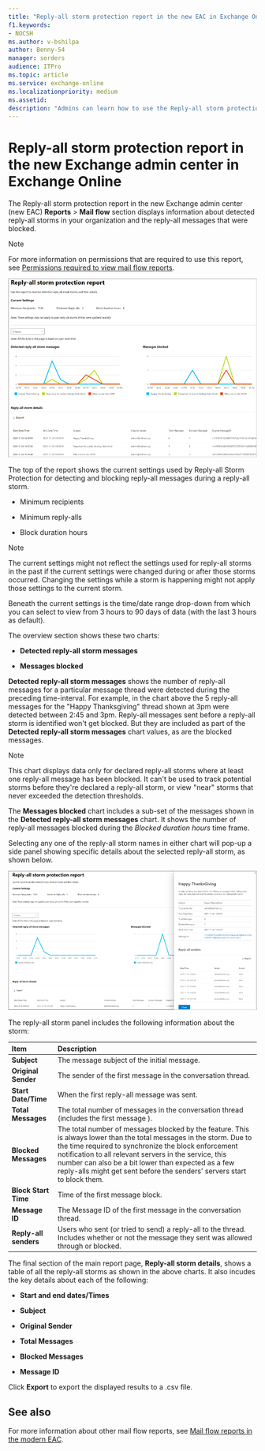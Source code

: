 ```yaml
---
title: "Reply-all storm protection report in the new EAC in Exchange Online"
f1.keywords:
- NOCSH
ms.author: v-bshilpa
author: Benny-54
manager: serders
audience: ITPro
ms.topic: article
ms.service: exchange-online
ms.localizationpriority: medium
ms.assetid:
description: "Admins can learn how to use the Reply-all storm protection report in the new Exchange admin center to identify and troubleshoot mail flow in your email domains."
---
```


# Reply-all storm protection report in the new Exchange admin center in Exchange Online

The Reply-all storm protection report in the new Exchange admin center (new EAC) **Reports** > **Mail flow** section displays information about detected reply-all storms in your organization and the reply-all messages that were blocked. 

> [!NOTE]
> For more information on permissions that are required to use this report, see [Permissions required to view mail flow reports](/exchange/monitoring/mail-flow-reports/mail-flow-reports#permissions-required-to-view-mail-flow-reports).

![Reply-all storm protection report1](../../media/reply-all-storm-protection-report.png)

The top of the report shows the current settings used by Reply-all Storm Protection for detecting and blocking reply-all messages during a reply-all storm.

 - Minimum recipients
 
 - Minimum reply-alls
 
 - Block duration hours
 
> [!NOTE]
> The current settings might not reflect the settings used for reply-all storms in the past if the current settings were changed during or after those storms occurred. Changing the settings while a storm is happening might not apply those settings to the current storm.

Beneath the current settings is the time/date range drop-down from which you can select to view from 3 hours to 90 days of data (with the last 3 hours as default). 

The overview section shows these two charts: 

 - **Detected reply-all storm messages**

 - **Messages blocked**

**Detected reply-all storm messages** shows the number of reply-all messages for a particular message thread were detected during the preceding time-interval. For example, in the chart above the 5 reply-all messages for the "Happy Thanksgiving" thread shown at 3pm were detected between 2:45 and 3pm. Reply-all messages sent before a reply-all storm is identified won't get blocked. But they are included as part of the **Detected reply-all storm messages** chart values, as are the blocked messages.

> [!NOTE]
> This chart displays data only for declared reply-all storms where at least one reply-all message has been blocked. It can't be used to track potential storms before they're declared a reply-all storm, or view "near" storms that never exceeded the detection thresholds.

The **Messages blocked** chart includes a sub-set of the messages shown in the **Detected reply-all storm messages** chart. It shows the number of reply-all messages blocked during the *Blocked duration hours* time frame.

Selecting any one of the reply-all storm names in either chart will pop-up a side panel showing specific details about the selected reply-all storm, as shown below. 

![Reply-all report](../../media/reply-all-storm-protection-report-current-settings.md.png)

The reply-all storm panel includes the following information about the storm:

|**Item**|**Description**|
|:-----|:-----|
|**Subject**|The message subject of the initial message.|
|**Original Sender**|The sender of the first message in the conversation thread.|
|**Start Date/Time**|When the first reply-all message was sent.|
|**Total Messages**|The total number of messages in the conversation thread (includes the first message ).|
|**Blocked Messages**|The total number of messages blocked by the feature. This is always lower than the total messages in the storm. Due to the time required to synchronize the block enforcement notification to all relevant servers in the service, this number can also be a bit lower than expected as a few reply-alls might get sent before the senders' servers start to block them. |
|**Block Start Time**|Time of the first message block.|
|**Message ID**|The Message ID of the first message in the conversation thread.|
|**Reply-all senders**|Users who sent (or tried to send) a reply-all to the thread. Includes whether or not the message they sent was allowed through or blocked.|

The final section of the main report page, **Reply-all storm details**, shows a table of all the reply-all storms as shown in the above charts. It also incudes the  key details about each of the following:

 - **Start and end dates/Times**

 - **Subject**

 - **Original Sender**

 - **Total Messages**

 - **Blocked Messages**

 - **Message ID**

Click **Export** to export the displayed results to a .csv file. 

## See also

For more information about other mail flow reports, see [Mail flow reports in the modern EAC](/exchange/monitoring/mail-flow-reports/mail-flow-reports).



 
